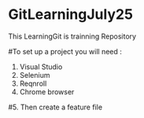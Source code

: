 # GitLearningJuly25
This LearningGit is trainning Repository


#To set up a project you will need :
1. Visual Studio
2. Selenium
3. Reqnroll
4. Chrome browser

#5. Then create a feature file

